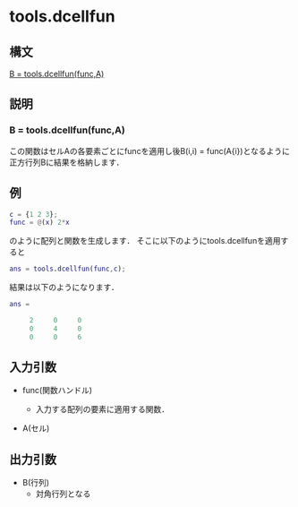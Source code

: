 # tools.dcellfun
## 構文

[B = tools.dcellfun(func,A)](###B-=-tools.dcellfun(func,A))

## 説明

### B = tools.dcellfun(func,A)

この関数はセルAの各要素ごとにfuncを適用し後B(i,i) = func(A{i})となるように正方行列Bに結果を格納します．

## 例

```matlab
c = {1 2 3};
func = @(x) 2*x
```
のように配列と関数を生成します．
そこに以下のようにtools.dcellfunを適用すると

```matlab
ans = tools.dcellfun(func,c);
```
結果は以下のようになります．

```matlab
ans =

     2     0     0
     0     4     0
     0     0     6
```


## 入力引数

- func(関数ハンドル)
  - 入力する配列の要素に適用する関数．

- A(セル)

## 出力引数

- B(行列)
  - 対角行列となる